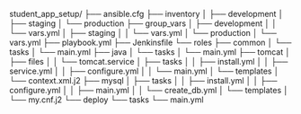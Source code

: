 student_app_setup/
├── ansible.cfg
├── inventory
│   ├── development
│   ├── staging
│   └── production
├── group_vars
│   ├── development
│   │   └── vars.yml
│   ├── staging
│   │   └── vars.yml
│   └── production
│       └── vars.yml
├── playbook.yml
├── Jenkinsfile
└── roles
    ├── common
    │   └── tasks
    │       └── main.yml
    ├── java
    │   └── tasks
    │       └── main.yml
    ├── tomcat
    │   ├── files
    │   │   └── tomcat.service
    │   ├── tasks
    │   │   ├── install.yml
    │   │   ├── service.yml
    │   │   ├── configure.yml
    │   │   └── main.yml
    │   └── templates
    │       └── context.xml.j2
    ├── mysql
    │   ├── tasks
    │   │   ├── install.yml
    │   │   ├── configure.yml
    │   │   ├── main.yml
    │   │   └── create_db.yml
    │   └── templates
    │       └── my.cnf.j2
    └── deploy
        └── tasks
            └── main.yml
